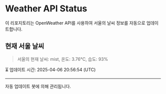 
# Weather API Status

이 리포지토리는 OpenWeather API를 사용하여 서울의 날씨 정보를 자동으로 업데이트합니다.

## 현재 서울 날씨
> 서울의 현재 날씨: mist, 온도: 3.76°C, 습도: 93%

⏳ 업데이트 시간: 2025-04-06 20:56:54 (UTC)

---
자동 업데이트 봇에 의해 관리됩니다.
